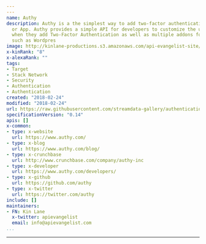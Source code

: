 ```yaml
---
---
name: Authy
description: Authy is a the simplest way to add two-factor authentication to any Website
  or App. Authy provides a simple API for developers to customize the user experience
  when they add Two-Factor Authentication as well as multiple addons for common Application
  such as Wordpres
image: http://kinlane-productions.s3.amazonaws.com/api-evangelist-site/company/logos/authy-logo.jpg
x-kinRank: "8"
x-alexaRank: ""
tags:
- Target
- Stack Network
- Security
- Authentication
- Authentication
created: "2018-02-24"
modified: "2018-02-24"
url: https://raw.githubusercontent.com/streamdata-gallery/authentication/master/_listings/authy/apis.yaml
specificationVersion: "0.14"
apis: []
x-common:
- type: x-website
  url: https://www.authy.com/
- type: x-blog
  url: https://www.authy.com/blog/
- type: x-crunchbase
  url: http://www.crunchbase.com/company/authy-inc
- type: x-developer
  url: https://www.authy.com/developers/
- type: x-github
  url: https://github.com/authy
- type: x-twitter
  url: https://twitter.com/authy
include: []
maintainers:
- FN: Kin Lane
  x-twitter: apievangelist
  email: info@apievangelist.com
...
```


---